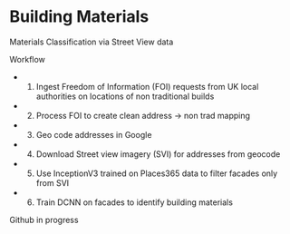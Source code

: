 # Building Materials
Materials Classification via Street View data 

Workflow 
- 1. Ingest Freedom of Information (FOI) requests from UK local authorities on locations of non traditional builds 
- 2. Process FOI to create clean address -> non trad mapping 
- 3. Geo code addresses in Google 
- 4. Download Street view imagery (SVI) for addresses from geocode 
- 5. Use InceptionV3 trained on Places365 data to filter facades only from SVI
- 6. Train DCNN on facades to identify building materials

Github in progress 

